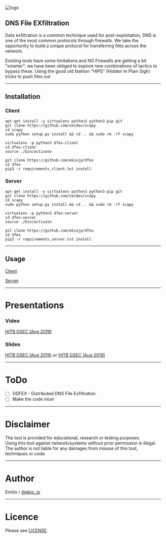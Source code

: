 ![logo](https://dfex.dob.jp/img/intro-bg.jpg)

## DNS File EXfiltration

Data exfiltration is a common technique used for post-exploitation, DNS is one of the most common protocols through firewalls.
We take the opportunity to build a unique protocol for transferring files across the network.

Existing tools have some limitations and NG Firewalls are getting a bit "smarter", we have been obliged to explore new combinations of tactics to bypass these.
Using the good old fashion "HIPS" (Hidden In Plain Sigh) tricks to push files out

----

## Installation

### Client
```
apt-get install -y virtualenv python3 python3-pip git
git clone https://github.com/secdev/scapy
cd scapy
sudo python setup.py install && cd .. && sudo rm -rf scapy
```

```
virtualenv -p python3 dfex-client
cd dfex-client
source ./bin/activate
```

```
git clone https://github.com/ekiojp/dfex
cd dfex
pip3 -r requirements_client.txt install
```

### Server
```
apt-get install -y virtualenv python3 python3-pip git
git clone https://github.com/secdev/scapy
cd scapy
sudo python setup.py install && cd .. && sudo rm -rf scapy
```

```
virtualenv -p python3 dfex-server
cd dfex-server
source ./bin/activate
```

```
git clone https://github.com/ekiojp/dfex
cd dfex
pip3 -r requirements_server.txt install
```

----

## Usage

[Client](https://github.com/ekiojp/dfex/wiki/DFEX-Client)

[Server](https://github.com/ekiojp/dfex/wiki/DFEX-Server)

----

# Presentations

### Video
[HITB GSEC (Aug 2019)](https://youtu.be/tm2dyKGVNko?t=7493)
### Slides
[HITB GSEC (Aug 2019)](https://speakerdeck.com/ekio_jp/dfex-dns-file-exfiltration) or 
[HITB GSEC (Aug 2019)](https://gsec.hitb.org/materials/sg2019/D2%20COMMSEC%20-%20DFEX%20%e2%80%93%20DNS%20File%20EXfiltration%20-%20Emilio%20Couto.pdf)

----

# ToDo

- [ ] DDFEX - Distributed DNS File Exfiltration
- [ ] Make the code nicer

----

# Disclaimer

The tool is provided for educational, research or testing purposes.<br>
Using this tool against network/systems without prior permission is illegal.<br>
The author is not liable for any damages from misuse of this tool, techniques or code.

----

# Author

Emilio / [@ekio_jp](https://twitter.com/ekio_jp)

----

# Licence

Please see [LICENSE](https://github.com/ekiojp/dfex/blob/master/LICENSE).
